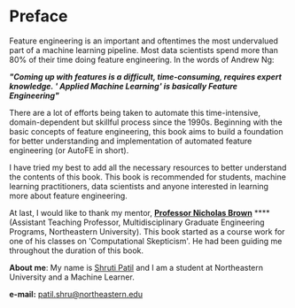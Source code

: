 # Preface

Feature engineering is an important and oftentimes the most undervalued part of a machine learning pipeline. Most data scientists spend more than 80% of their time doing feature engineering. In the words of Andrew Ng:

_**"Coming up with features is a difficult, time-consuming, requires expert knowledge. ' Applied Machine Learning' is basically Feature Engineering"**_

There are a lot of efforts being taken to automate this time-intensive, domain-dependent but skillful process since the 1990s. Beginning with the basic concepts of feature engineering, this book aims to build a foundation for better understanding and implementation of automated feature engineering \(or AutoFE in short\).

I have tried my best to add all the necessary resources to better understand the contents of this book. This book is recommended for students, machine learning practitioners, data scientists and anyone interested in learning more about feature engineering.

At last, I would like to thank my mentor, [**Professor Nicholas Brown**](https://www.linkedin.com/in/nikbearbrown/) ****\(Assistant Teaching Professor,  Multidisciplinary Graduate Engineering Programs, Northeastern University\). This book started as a course work for one of his classes on 'Computational Skepticism'. He had been guiding me throughout the duration of this book.



**About me**: My name is [Shruti Patil](https://www.linkedin.com/in/shruti-patil-93b03798/) and I am a student at Northeastern University and a Machine Learner.

**e-mail:** patil.shru@northeastern.edu

